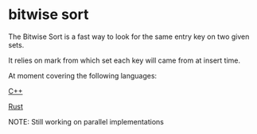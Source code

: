 # bitwise sort

The Bitwise Sort is a fast way to look for the same entry key on two given sets.

It relies on mark from which set each key will came from at insert time.

At moment covering the following languages:

[C++](https://github.com/TIotti/bitwise_sort/tree/C++)

[Rust](https://github.com/TIotti/bitwise_sort/tree/rust)

NOTE: Still working on parallel implementations
